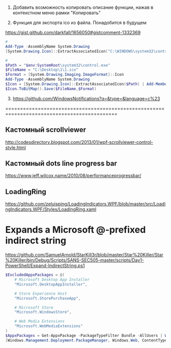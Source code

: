 1. Добавить возможность копировать описание функции, нажав в контекстном меню рамки "Копировать"

2. Функция для экспорта ico из файла. Понадобится в будущем

<https://gist.github.com/darkfall/1656050#gistcomment-1332369>

```powershell
#
Add-Type -AssemblyName System.Drawing
[System.Drawing.Icon]::ExtractAssociatedIcon("C:\WINDOWS\system32\control.exe").ToBitmap().Save("C:\Desktop\1\1.ico")

#
$Path = "$env:SystemRoot\system32\control.exe"
$FileName = "C:\Desktop\1\1.ico"
$Format = [System.Drawing.Imaging.ImageFormat]::Icon
Add-Type -AssemblyName System.Drawing
$Icon = [System.Drawing.Icon]::ExtractAssociatedIcon($Path) | Add-Member -MemberType NoteProperty -Name FullName -Value $Path -PassThru
$Icon.ToBitMap().Save($FileName,$Format)
```
3. <https://github.com/WindowsNotifications?q=&type=&language=c%23>

============================================================================================

## Кастомный scrollviewer

<http://codesdirectory.blogspot.com/2013/01/wpf-scrollviewer-control-style.html>

## Кастомный dots line progress bar

<https://www.jeff.wilcox.name/2010/08/performanceprogressbar/>

## LoadingRing

<https://github.com/zeluisping/LoadingIndicators.WPF/blob/master/src/LoadingIndicators.WPF/Styles/LoadingRing.xaml>

# Expands a Microsoft @-prefixed indirect string

https://github.com/SamuelArnold/StarKill3r/blob/master/Star%20Killer/Star%20Killer/bin/Debug/Scripts/SANS-SEC505-master/scripts/Day1-PowerShell/Expand-IndirectString.ps1

```powershell
$ExcludedAppxPackages = @(
	# Microsoft Desktop App Installer
	"Microsoft.DesktopAppInstaller",

	# Store Experience Host
	"Microsoft.StorePurchaseApp",

	# Microsoft Store
	"Microsoft.WindowsStore",

	# Web Media Extensions
	"Microsoft.WebMediaExtensions"
)
$AppxPackages = Get-AppxPackage -PackageTypeFilter Bundle -AllUsers | Where-Object -FilterScript {$_.Name -notin $ExcludedAppxPackages}
[Windows.Management.Deployment.PackageManager, Windows.Web, ContentType = WindowsRuntime]::new().FindPackages() | Select-Object -Property DisplayName, Logo -ExpandProperty Id | Where-Object -FilterScript {$_.Name -in $AppxPackages.Name} | Select-Object -Property Name, DisplayName, Logo | Format-Table -Wrap
```
